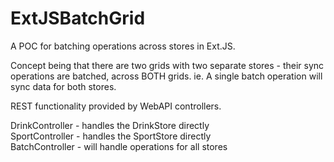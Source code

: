 ExtJSBatchGrid
==============

A POC for batching operations across stores in Ext.JS.

Concept being that there are two grids with two separate stores - their sync operations 
are batched, across BOTH grids. ie. A single batch operation will sync data for both stores.

REST functionality provided by WebAPI controllers.

DrinkController - handles the DrinkStore directly<br/>
SportController - handles the SportStore directly<br/>
BatchController - will handle operations for all stores
